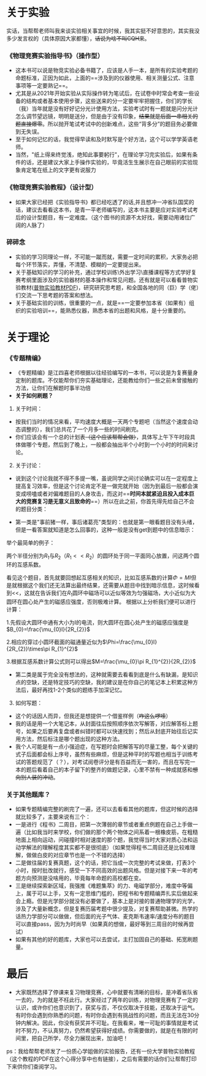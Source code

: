 # 关于实验
实话，当帮帮老师叫我来谈实验相关事宜的时候，我其实挺不好意思的，其实我没多少发言权的（具体原因大家都懂），~~话说为啥不叫CQH来~~。
### 《物理竞赛实验指导书》（操作型）
- 这本书可以说是物竞实验必备书籍了，应该是人手一本，是所有的实验考题的命题标准，正因为如此，上面的==涉及到的仪器使用、相关测量公式、注意事项等一定要熟记==。
-  尤其是从2021年开始实验从实际操作转为笔试后，在试卷中时常会考查一些设备的结构或者基本使用步骤，这些送来的分一定要牢牢把握住，你们的学长（我）当年就是没有好好记分光计使用方法，实验考试时有一题就是问分光计怎么调节望远镜，明明是送分，但是由于没有印象，~~结果就是后面一串相关的题直接爆零~~。所以抛开笔试考试中的创新难点，这些“背多分”的题目务必要做到无失误。
- 至于如何记忆的话，我觉得早读和及时默写是个好方法，这个可以学学英语老师。
- 当然，"纸上得来终觉浅，绝知此事要躬行"，在理论学习完实验后，如果有条件的话，还是建议大家上手操作实验的，毕竟活生生展示在自己眼前的实验现象肯定笔在纸上的文字更有说服力
### 《物理竞赛实验教程》（设计型）
- 如果大家已经把《实验指导书》都已经吃透了的话,并且想冲一冲省队国奖的话，建议去看看这本书，是青一平老师编写的，这本书主要是应对实验考试考后的设计型题目，有一定难度。（这个图书的资源不太好找，需要动用诸位广阔的人脉了）
### 碎碎念
- 实验的学习同理论一样，不可能一蹴而就，需要一定时间的累积，大家务必把每个环节落实，弄懂，不清楚、模糊的一定要提出来。
- 关于基础知识的学习的补充，通过学校训练\外出学习\直播课程等方式学好复赛考纲里面涉及的实验器材的基本操作和常见问题。还有就是可以看看普物实验教材([普物实验教材PDF](http://www.wenqujingdian.com/Public/editor/attached/file/20180608/20180608100542_59292.pdf))，研究研究思考题，和全国各地的同（巨）学（佬）们交流一下思考题的答案和想法。
- 关于基础实验的训练，很重要的一点，就是==一定要参加本省（如果有）组织的实验培训==，能熟悉仪器，熟悉本省的出题和风格，是十分重要的。
# 关于理论
### 《专题精编》
- 《专题精编》是江四喜老师根据以往经验编写的一本书，可以说是为复赛量身定制的题库。不仅能帮你们夯实基础理论，还能教给你们一些之前未曾接触的方法，让你们在解题时事半功倍
- **关于如何刷题？**
1. 关于时间：
- 按我们当时的情况来看，平均速度大概是一天两个专题吧（当然这个速度会动态调整的），我们总共花了一个月多一些的时间刷完。
- 你们应该会有一个总的计划表~~（这个应该帮帮会做）~~，具体写上午下午时段具体做哪个专题，然后到了晚上，一般都会抽出半个小时到一个小时的时间来讨论。
2. 关于讨论：
- 说到这个讨论我就不得不多提一嘴，虽说同学之间讨论确实可以在一定程度上提高复习效率，但是这个讨论肯定不是一做完就开始（因为到最后一般都会演变成唠嗑或者对偏难题目的人身攻击，而这对==**时间本就紧迫且投入成本巨大的竞赛复习是无意义且致命的**==）所以在此之前，你首先得先给自己不会的题目分类：

-  第一类是"事前猪一样，事后诸葛亮"类型的：也就是第一眼看题目没有头绪，但是一看答案就知道是怎么回事的，这种一般是没有get到题中的信息暗示：

举个最简单的例子：

两个半径分别为$R_{1}$与$R_{2}$（$R_{1}<<R_{2}$）的圆环处于同一平面同心放置，问这两个圆环的互感系数。

看见这个题目，首先就要回想起互感相关的知识，比如互感系数的计算$\Phi=MI$但是就根据这个我们还无法算出最终结果，还需要从题目中找到暗示信息，这时候看到<<，这就在告诉我们在$R_{1}$圆环中磁场可以近似等效为匀强磁场，大小近似为大圆环在圆心处产生的磁感应强度，否则极难计算。
根据以上分析我们便可以进行计算：

1.先假设大圆环中通有大小为I的电流，则大圆环在圆心处产生的磁感应强度是$B_{0}=\frac{\mu_{0}I}{2R_{2}}$

2.相应的穿过小圆环截面的磁通量近似为$\Phi=\frac{\mu_{0}I}{2R_{2}}\times\pi R_{1}^{2}$

3.根据互感系数计算公式则可以得出$M=\frac{\mu_{0}\pi R_{1}^{2}}{2R_{2}}$

- 第二类是属于完全没有想法的，这种就需要去看看到底是什么有缺漏，是知识点的空缺，还是特定技巧的空缺，我的建议是在你自己的笔记本上积累这种方法后，最好再找1-2个类似的题练手加深记忆。
 
3. 如何写题：
- 这个的话因人而异，但我还是想提供一个借鉴样例（~~咋这么啰嗦~~）
- 我的话是用一个大笔记本，从封面往后按照顺序依次写解答，对应解答标上题号，如果之后要再复盘或者纠错时都可以快速找到；然后从封底开始往后记实用方法，然后标注是哪个题出现的这种方法。
- 我个人可能是有一点小强迫症，在写题时会把解答写的尽量工整，每个关键的式子后面都会标上序号，虽然有些麻烦，但是这种平时的写题也相当于训练考试的答题规范了（？），对考试阅卷评分是有百益而无一害的，而且在写完一本的题后看着自己的本子留下的整齐的做题记录，心里不禁有一种成就感和~~想向别人装的冲动~~。 
### 关于其他题库？
- 如果专题精编完整的刷完了一遍，还可以去看看其他的题库，但这时候的选择就比较多了，主要来说有三个：
- 一是进行《程书》二周目，把第一次薄弱的章节或者重点例题在自己上手做一遍（比如我当时来学校，你们做的那个两个物体之间系着一根橡皮筋，在粗糙地面上相向运动，问碰撞时相对速度的那个题，我觉得当时大家对质心法和运动学解法的理解程度其实都不是很彻底）（如果觉得程书二周目还是比较难理解，做做白皮的对应章节也是一个不错的选择）
- 二是做往届的复赛真题，这个的话，把它当成一次完整的考试来做，打表3个小时，按时批改就行，感受一下不同高效的出题风格。但是对接下来一年的考题方向预测是没啥用的，毕竟每年命题的高校都在变。
- 三是继续探索新区域，我强推《难题集萃》的力、电磁学部分，难度中等偏上，属于可以上手，又有一定思维门槛的，把程书和专题精编弄扎实后做起来会上瘾。但是光学部分就没有必要做了，基本上是对接的普通物理学的光学，涉及了大量新概念，但是复赛历届考题中很少提及，对复赛帮助甚微。热学的话热力学部分可以做做，但后面的光子气体、麦克斯韦速率/速度分布的题目可以直接pass，因为为时尚早（如果真的想做，最好等到三周目的时候再尝试）
- 如果有其他的好的题库，大家也可以去尝试，主打加固自己的基础、拓宽刷题量。

# 最后
- 大家既然选择了停课来复习物理竞赛，心中就要有清晰的目标，是冲着省队省一去的，为的就是不枉此行。大家经过了两年的训练，对物理竞赛有了一定的认识，或许你们也意识到了，获奖与否，不仅仅取决于技能，还取决于运气。有时你会遇到你熟悉的问题，有时你会遇到有挑战性的问题，而且无法在30分钟内解决。因此，你没有获奖并不可耻。在我看来，唯一可耻的事情就是考试时不努力，不认真努力，仍然希望获得好成绩。你需要做的，就是在有限的时间里，把自己所学，尽全力展现出来，加油吧！

ps：我给帮帮老师发了一份质心学姐做的实验报告，还有一份大学普物实验教程（这个教程的PDF在这个心得分享中也有链接），之后有需要的话你们让帮帮打印下来供你们查阅学习。